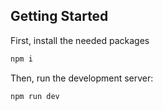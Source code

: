 
## Getting Started

First, install the needed packages

```bash
npm i

```

Then, run the development server:

```bash
npm run dev

```
